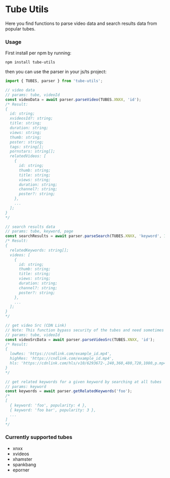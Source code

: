 # Tube Utils

Here you find functions to parse video data and search results data from popular tubes.

### Usage

First install per npm by running:

```
npm install tube-utils
```

then you can use the parser in your js/ts project:

```ts
import { TUBES, parser } from 'tube-utils';

// video data
// params: tube, videoId
const videoData = await parser.parseVideo(TUBES.XNXX, 'id');
/* Result:
{
  id: string;
  xvideosId?: string;
  title: string;
  duration: string;
  views: string;
  thumb: string;
  poster: string;
  tags: string[];
  pornstars: string[];
  relatedVideos: [
    {
      id: string;
      thumb: string;
      title: string;
      views: string;
      duration: string;
      channel?: string;
      poster?: string;
    },
    ...
  ];
}
*/

// search results data
// params: tube, keyword, page
const searchResults = await parser.parseSearch(TUBES.XNXX, 'keyword', 1);
/* Result:
{
  relatedKeywords: string[];
  videos: [
    {
      id: string;
      thumb: string;
      title: string;
      views: string;
      duration: string;
      channel?: string;
      poster?: string;
    },
    ...
  ];
}
*/

// get video Src (CDN Link)
// Note: This function bypass security of the tubes and need sometimes an proxy
// params: tube, videoId
const videoSrcData = await parser.parseVideoSrc(TUBES.XNXX, 'id');
/* Result:
{
  lowRes: 'https://cndlink.com/example_id.mp4',
  highRes: 'https://cndlink.com/example_id.mp4',
  hls: 'https://cdnlink.com/hls/v10/6293672-,240,360,480,720,1080,p.mp4.urlset/master.m3u8'
}
*/

// get related keywords for a given keyword by searching at all tubes
// params: keyword
const keywords = await parser.getRelatedKeywords('foo');
/*
[
  { keyword: 'foo', popularity: 4 },
  { keyword: 'foo bar', popularity: 3 },
  ...
]
*/
```

### Currently supported tubes

- xnxx
- xvideos
- xhamster
- spankbang
- eporner
